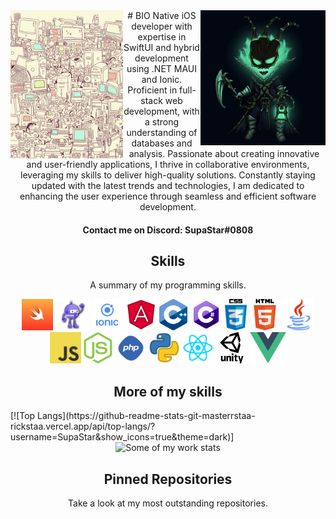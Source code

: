 <img align='left' src='https://raw.githubusercontent.com/SupaStar/SupaStar/master/Images/profile.gif' width='180'>  
<img align='right' src='https://raw.githubusercontent.com/SupaStar/SupaStar/master/Images/tresh.gif' width='200'>  
<div align='center'>
# BIO
Native iOS developer with expertise in SwiftUI and hybrid development using .NET MAUI and Ionic. Proficient in full-stack web development, with a strong understanding of databases and analysis. Passionate about creating innovative and user-friendly applications, I thrive in collaborative environments, leveraging my skills to deliver high-quality solutions. Constantly staying updated with the latest trends and technologies, I am dedicated to enhancing the user experience through seamless and efficient software development.

#### Contact me on Discord: SupaStar#0808
</div>
<h2 align="center">Skills</h2>
<p align="center">A summary of my programming skills.</p>

<p align="center">
  <img src='https://raw.githubusercontent.com/SupaStar/SupaStar/master/Skills/swift.png' height='50px'>
  <img src='https://raw.githubusercontent.com/SupaStar/SupaStar/master/Skills/maui.png' height='50px'>
  <img src='https://raw.githubusercontent.com/SupaStar/SupaStar/master/Skills/ionic.png' height='50px'>
  <img src='https://raw.githubusercontent.com/SupaStar/SupaStar/master/Skills/angular.png' height='50px'>
  <img src='https://raw.githubusercontent.com/SupaStar/SupaStar/master/Skills/cpp.png' height='50px'>
  <img src='https://raw.githubusercontent.com/SupaStar/SupaStar/master/Skills/csharp.png' height='50px'>
  <img src='https://raw.githubusercontent.com/SupaStar/SupaStar/master/Skills/css.png' height='50px'>
  <img src='https://raw.githubusercontent.com/SupaStar/SupaStar/master/Skills/html.png' height='50px'>
  <img src='https://raw.githubusercontent.com/SupaStar/SupaStar/master/Skills/java.png' height='50px'>
  <img src='https://raw.githubusercontent.com/SupaStar/SupaStar/master/Skills/javascript.jpg' height='50px'>
  <img src='https://raw.githubusercontent.com/SupaStar/SupaStar/master/Skills/nodejs.png' height='50px'>
  <img src='https://raw.githubusercontent.com/SupaStar/SupaStar/master/Skills/php.png' height='50px'>
  <img src='https://raw.githubusercontent.com/SupaStar/SupaStar/master/Skills/python.png' height='50px'>
  <img src='https://raw.githubusercontent.com/SupaStar/SupaStar/master/Skills/react.png' height='50px'>
  <img src='https://raw.githubusercontent.com/SupaStar/SupaStar/master/Skills/unity.png' height='50px'>
  <img src='https://raw.githubusercontent.com/SupaStar/SupaStar/master/Skills/vue.png' height='50px'>
</p>

<h2 align="center">More of my skills</h2>
[![Top Langs](https://github-readme-stats-git-masterrstaa-rickstaa.vercel.app/api/top-langs/?username=SupaStar&show_icons=true&theme=dark)]

<div align='center'>
<img style= align='center' src='https://github-readme-streak-stats.herokuapp.com/?user=SupaStar&theme=dark&background=0d1117&stroke=1e7ffe&ring=1e7ffe&fire=1e7ffe&currStreakLabel=1e7ffe&hide_border=true' alt='Some of my work stats' /></div>

<h2 align="center">Pinned Repositories</h2>
<p align="center">Take a look at my most outstanding repositories.</p>
